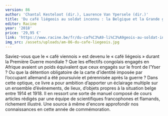 ```yaml
---
version: 86
author: 'Chantal Kesteloot (dir.), Laurence Van Ypersele (dir.)'
title: 'Du café liégeois au soldat inconnu : la Belgique et la Grande guerre'
editor: Racine
year: '2018'
price: '29,95 €'
link: 'https://www.racine.be/fr/du-caf%C3%A9-li%C3%A9geois-au-soldat-inconnu'
img_src: /assets/uploads/am-86-du-cafe-liegeois.jpg
---
```

Saviez-vous que le « café viennois » est devenu le « café liégeois » durant la Première Guerre mondiale ? Que les effectifs congolais engagés en Afrique avaient un poids équivalent que ceux engagés sur le front de l’Yser ? Ou que la détention obligatoire de la carte d’identité imposée par l’occupant allemand a été poursuivie et pérennisée après la guerre ? Dans cette optique, ce livre a pour ambition d’apporter un éclairage multiple sur un ensemble d’événements, de lieux, d’objets propres à la situation belge entre 1914 et 1918. Il en ressort une sorte de manuel composé de cours articles rédigés par une équipe de scientifiques francophones et flamands, richement illustré. Une source à même d'encore approfondir nos connaissances en cette année de commémoration.
